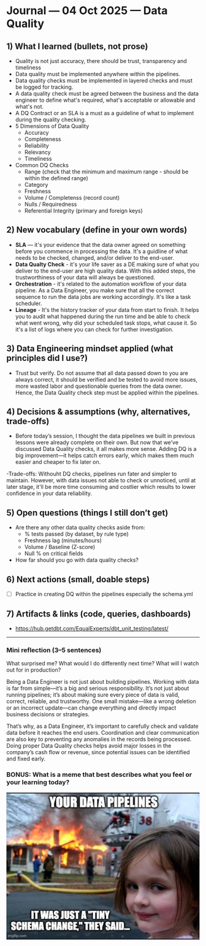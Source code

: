 # Journal — 04 Oct 2025 — Data Quality

## 1) What I learned (bullets, not prose)
- Quality is not just accuracy, there should be trust, transparency and timeliness
- Data quality must be implemented anywhere within the pipelines.
- Data quality checks must be implemented in layered checks and must be logged for tracking.
- A data quality check must be agreed between the business and the data engineer to define what's required, what's acceptable or allowable and what's not.
- A DQ Contract or an SLA is a must as a guideline of what to implement during the quality checking.
- 5 Dimensions of Data Quality
    * Accuracy
    * Completeness
    * Reliability
    * Relevancy
    * Timeliness
- Common DQ Checks
    * Range (check that the minimum and maximum range - should be within the defined range)
    * Category
    * Freshness
    * Volume / Completenss (record count)
    * Nulls / Requiredness
    * Referential Integrity (primary and foreign keys)

## 2) New vocabulary (define in your own words)
- **SLA** — it's your evidence that the data owner agreed on something before you commence in processing the data. It's a guidline of what needs to be checked, changed, and/or deliver to the end-user. 
- **Data Qualty Check** - it's your life saver as a DE making sure of what you deliver to the end-user are high quality data. With this added steps, the trustworthiness of your data will always be questioned.
- **Orchestration** - it's related to the automation workflow of your data pipeline. As a Data Engineer, you make sure that all the correct sequence to run the data jobs are working accordingly. It's like a task scheduler. 
- **Lineage** - It's the history tracker of your data from start to finish. It helps you to audit what happened during the run time and be able to check what went wrong, why did your scheduled task stops, what cause it. So it's a list of logs where you can check for further investigation.

## 3) Data Engineering mindset applied (what principles did I use?)
- Trust but verify. Do not assume that all data passed down to you are always correct, it should be verified and be tested to avoid more issues, more wasted labor and questionable queries from the data owner. Hence, the Data Quality check step must be applied within the pipelines.

## 4) Decisions & assumptions (why, alternatives, trade-offs)
- Before today’s session, I thought the data pipelines we built in previous lessons were already complete on their own. But now that we’ve discussed Data Quality checks, it all makes more sense. Adding DQ is a big improvement—it helps catch errors early, which makes them much easier and cheaper to fix later on.

-Trade-offs: Withouht DQ checks, pipelines run fater and simpler to maintain. However, with data issues not able to check or unnoticed, until at later stage, it'll be more time consuming and costlier which results to lower confidence in your data reliability.

## 5) Open questions (things I still don’t get)
- Are there any other data quality checks aside from:
    * % tests passed (by dataset, by rule type)
    * Freshness lag (minutes/hours)
    * Volume / Baseline (Z-score)
    * Null % on critical fields
- How far should you go with data quality checks?

## 6) Next actions (small, doable steps)
- [ ] Practice in creating DQ within the pipelines especially the schema.yml

## 7) Artifacts & links (code, queries, dashboards)
- https://hub.getdbt.com/EqualExperts/dbt_unit_testing/latest/

---

### Mini reflection (3–5 sentences)
What surprised me? What would I do differently next time? What will I watch out for in production?

Being a Data Engineer is not just about building pipelines. Working with data is far from simple—it’s a big and serious responsibility. It’s not just about running pipelines; it’s about making sure every piece of data is valid, correct, reliable, and trustworthy. One small mistake—like a wrong deletion or an incorrect update—can change everything and directly impact business decisions or strategies.

That’s why, as a Data Engineer, it’s important to carefully check and validate data before it reaches the end users. Coordination and clear communication are also key to preventing any anomalies in the records being processed. Doing proper Data Quality checks helps avoid major losses in the company’s cash flow or revenue, since potential issues can be identified and fixed early. 


### BONUS: What is a meme that best describes what you feel or your learning today?

![Alt text](../assets/pipelines.jpg "it was just a tiny schema change")
